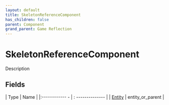 ```yaml
---
layout: default
title: SkeletonReferenceComponent
has_children: false
parent: Component
grand_parent: Game Reflection
---
```

# SkeletonReferenceComponent
Description 

## Fields
| Type | Name |
|:------------ - | : -------------- |
| [Entity](game-reflection/classes/entity.md) | entity_or_parent |
